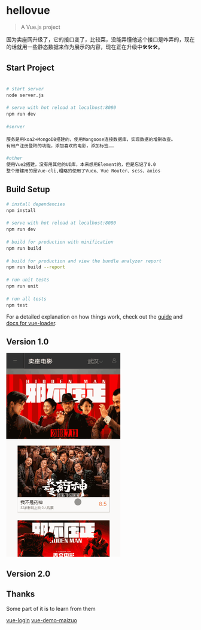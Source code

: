 # hellovue

> A Vue.js project

因为卖座网升级了，它的接口变了，比较菜，没能弄懂他这个接口是咋弄的，现在的话就用一些静态数据来作为展示的内容，现在正在升级中:hammer_and_wrench::hammer_and_wrench::hammer_and_wrench:。

## Start Project

``` bash

# start server
node server.js

# serve with hot reload at localhost:8080
npm run dev

#server

服务是用koa2+MongoDB搭建的，使用Mongoose连接数据库，实现数据的增删改查。
有用户注册登陆的功能，添加喜欢的电影，添加标签……

#other
使用Vue2搭建，没有用其他的UI库，本来想用Element的，但是忘记了0.0
整个搭建用的是Vue-cli,粗略的使用了Vuex、Vue Router、scss、axios


```

## Build Setup

``` bash
# install dependencies
npm install

# serve with hot reload at localhost:8080
npm run dev

# build for production with minification
npm run build

# build for production and view the bundle analyzer report
npm run build --report

# run unit tests
npm run unit

# run all tests
npm test
```

For a detailed explanation on how things work, check out the [guide](http://vuejs-templates.github.io/webpack/) and [docs for vue-loader](http://vuejs.github.io/vue-loader).

## Version 1.0

![image](https://github.com/volleAB/vue-hello/blob/master/lalala.gif)

## Version 2.0

## Thanks

Some part of it is to learn from them

[vue-login](https://github.com/stzhongjie/vue-login)
[vue-demo-maizuo](https://github.com/ChuckCZC/vue-demo-maizuo)
